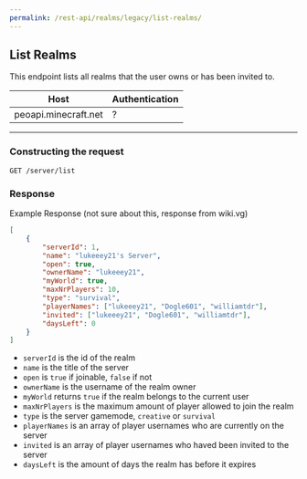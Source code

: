 ```yaml
---
permalink: /rest-api/realms/legacy/list-realms/
---
```

## List Realms
This endpoint lists all realms that the user owns or has been invited to.  

| Host                        | Authentication |
| --------------------------- | -------------- |
| peoapi.minecraft.net        | ?              |

---

### Constructing the request
```
GET /server/list
```


### Response
Example Response (not sure about this, response from wiki.vg)  
```json
[
    {
        "serverId": 1,
        "name": "lukeeey21's Server",
        "open": true,
        "ownerName": "lukeeey21",
        "myWorld": true,
        "maxNrPlayers": 10,
        "type": "survival",
        "playerNames": ["lukeeey21", "Dogle601", "williamtdr"],
        "invited": ["lukeeey21", "Dogle601", "williamtdr"],
        "daysLeft": 0
    }
]
```

* `serverId` is the id of the realm  
* `name` is the title of the server  
* `open` is `true` if joinable, `false` if not  
* `ownerName` is the username of the realm owner  
* `myWorld` returns `true` if the realm belongs to the current user  
* `maxNrPlayers` is the maximum amount of player allowed to join the realm  
* `type` is the server gamemode, `creative` or `survival`  
* `playerNames` is an array of player usernames who are currently on the server  
* `invited` is an array of player usernames who haved been invited to the server  
* `daysLeft` is the amount of days the realm has before it expires  